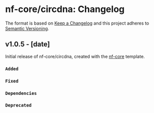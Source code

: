 # nf-core/circdna: Changelog

The format is based on [Keep a Changelog](https://keepachangelog.com/en/1.0.0/)
and this project adheres to [Semantic Versioning](https://semver.org/spec/v2.0.0.html).

## v1.0.5 - [date]

Initial release of nf-core/circdna, created with the [nf-core](https://nf-co.re/) template.

### `Added`

### `Fixed`

### `Dependencies`

### `Deprecated`
